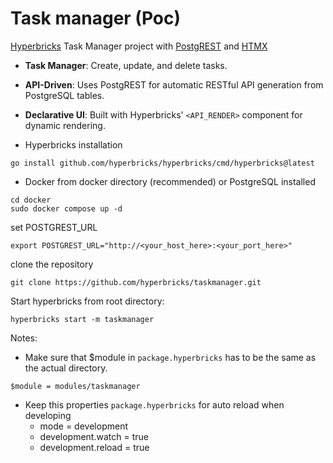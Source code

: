 # Task manager (Poc) 

[Hyperbricks](https://github.com/hyperbricks) Task Manager project with [PostgREST](https://postgrest.org/) and [HTMX](https://htmx.org/)

- **Task Manager**: Create, update, and delete tasks.
- **API-Driven**: Uses PostgREST for automatic RESTful API generation from PostgreSQL tables.
- **Declarative UI**: Built with Hyperbricks' `<API_RENDER>` component for dynamic rendering.


- Hyperbricks installation

```
go install github.com/hyperbricks/hyperbricks/cmd/hyperbricks@latest
```

- Docker from docker directory (recommended) or PostgreSQL installed
```
cd docker
sudo docker compose up -d
```

set POSTGREST_URL
```
export POSTGREST_URL="http://<your_host_here>:<your_port_here>"
```

clone the repository
```
git clone https://github.com/hyperbricks/taskmanager.git
```

Start hyperbricks from root directory:
```
hyperbricks start -m taskmanager
```


Notes:

- Make sure that $module in `package.hyperbricks` has to be the same as the actual directory.
```
$module = modules/taskmanager
```

- Keep this properties `package.hyperbricks` for auto reload when developing
    - mode = development 
    - development.watch = true
    - development.reload = true